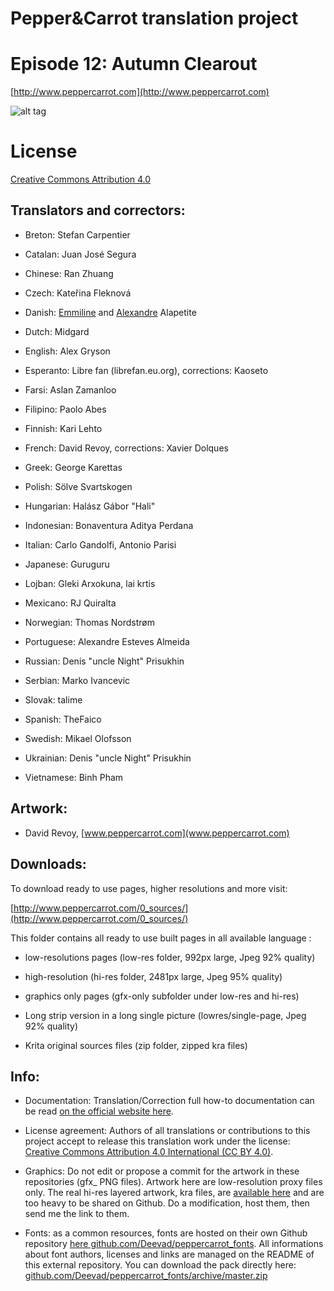 ﻿# Pepper&Carrot translation project
# Episode 12: Autumn Clearout

[http://www.peppercarrot.com](http://www.peppercarrot.com)

![alt tag](gfx_Pepper-and-Carrot_by-David-Revoy_E12.png)


License
=======

[Creative Commons Attribution 4.0](https://creativecommons.org/licenses/by/4.0/)


## Translators and correctors:

* Breton: Stefan Carpentier 

* Catalan: Juan José Segura

* Chinese: Ran Zhuang

* Czech: Kateřina Fleknová

* Danish: [Emmiline](https://github.com/Emmilinette) and [Alexandre](https://github.com/Alkarex) Alapetite

* Dutch: Midgard

* English: Alex Gryson

* Esperanto: Libre fan (librefan.eu.org), corrections: Kaoseto

* Farsi: Aslan Zamanloo

* Filipino: Paolo Abes

* Finnish: Kari Lehto

* French: David Revoy, corrections: Xavier Dolques

* Greek: George Karettas

* Polish: Sölve Svartskogen

* Hungarian: Halász Gábor "Hali"

* Indonesian: Bonaventura Aditya Perdana

* Italian: Carlo Gandolfi, Antonio Parisi

* Japanese: Guruguru

* Lojban: Gleki Arxokuna, lai krtis

* Mexicano: RJ Quiralta

* Norwegian: Thomas Nordstrøm

* Portuguese: Alexandre Esteves Almeida

* Russian: Denis "uncle Night" Prisukhin

* Serbian: Marko Ivancevic

* Slovak: talime

* Spanish: TheFaico

* Swedish: Mikael Olofsson

* Ukrainian: Denis "uncle Night" Prisukhin

* Vietnamese: Binh Pham


## Artwork:

* David Revoy, [www.peppercarrot.com](www.peppercarrot.com)


## Downloads:

To download ready to use pages, higher resolutions and more visit:

[http://www.peppercarrot.com/0_sources/](http://www.peppercarrot.com/0_sources/)


This folder contains all ready to use built pages in all available language :

* low-resolutions pages (low-res folder, 992px large, Jpeg 92% quality)

* high-resolution (hi-res folder, 2481px large, Jpeg 95% quality)

* graphics only pages (gfx-only subfolder under low-res and hi-res)

* Long strip version in a long single picture (lowres/single-page, Jpeg 92% quality)

* Krita original sources files (zip folder, zipped kra files) 


## Info:

- Documentation: Translation/Correction full how-to documentation can be read [on the official website here](http://www.peppercarrot.com/fr/article267/how-to-add-a-translation-or-a-correction).

- License agreement: Authors of all translations or contributions to this project accept to release this translation work under the license: [Creative Commons Attribution 4.0 International (CC BY 4.0)](https://creativecommons.org/licenses/by/4.0/).

- Graphics: Do not edit or propose a commit for the artwork in these repositories (gfx_ PNG files). Artwork here are low-resolution proxy files only. The real hi-res layered artwork, kra files, are [available here](http://www.peppercarrot.com/en/static6/sources) and are too heavy to be shared on Github. Do a modification, host them, then send me the link to them.

- Fonts: as a common resources, fonts are hosted on their own Github repository [here  github.com/Deevad/peppercarrot_fonts](https://github.com/Deevad/peppercarrot_fonts). All informations about font authors, licenses and links are managed on the README of this external repository. You can download the pack directly here: [github.com/Deevad/peppercarrot_fonts/archive/master.zip](https://github.com/Deevad/peppercarrot_fonts/archive/master.zip)
